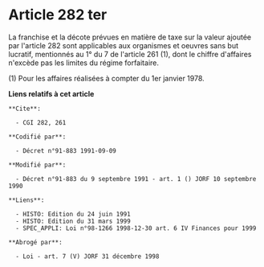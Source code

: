 # Article 282 ter

La franchise et la décote prévues en matière de taxe sur la valeur ajoutée par l'article 282 sont applicables aux organismes
et oeuvres sans but lucratif, mentionnés au 1° du 7 de l'article 261 (1), dont le chiffre d'affaires n'excède pas les limites
du régime forfaitaire.

(1) Pour les affaires réalisées à compter du 1er janvier 1978.

**Liens relatifs à cet article**

	**Cite**:

	  - CGI 282, 261

	**Codifié par**:

	  - Décret n°91-883 1991-09-09

	**Modifié par**:

	  - Décret n°91-883 du 9 septembre 1991 - art. 1 () JORF 10 septembre 1990

	**Liens**:

	  - HISTO: Edition du 24 juin 1991
	  - HISTO: Edition du 31 mars 1999
	  - SPEC_APPLI: Loi n°98-1266 1998-12-30 art. 6 IV Finances pour 1999

	**Abrogé par**:

	  - Loi - art. 7 (V) JORF 31 décembre 1998
